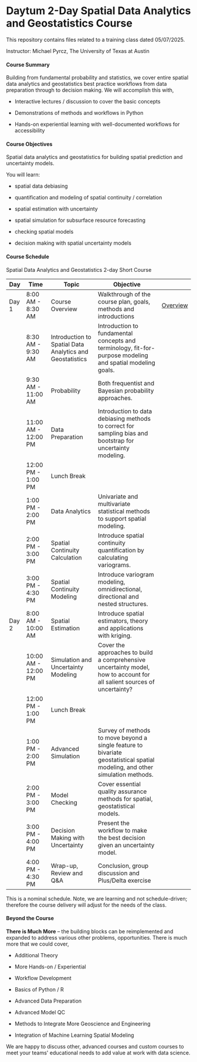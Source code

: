 # Daytum 2-Day Spatial Data Analytics and Geostatistics Course 

This repository contains files related to a training class dated 05/07/2025.

Instructor: Michael Pyrcz, The University of Texas at Austin

#### Course Summary

Building from fundamental probability and statistics, we cover entire spatial data analytics and geostatistics best practice workflows from data preparation through to decision making. We will accomplish this with,

* Interactive lectures / discussion to cover the basic concepts

* Demonstrations of methods and workflows in Python 

* Hands-on experiential learning with well-documented workflows for accessibility


#### Course Objectives

Spatial data analytics and geostatistics for building spatial prediction and uncertainty models.

You will learn:

* spatial data debiasing

* quantification and modeling of spatial continuity / correlation

* spatial estimation with uncertainty

* spatial simulation for subsurface resource forecasting

* checking spatial models

* decision making with spatial uncertainty models

#### Course Schedule

Spatial Data Analytics and Geostatistics 2-day Short Course

| Day   | Time                  | Topic                                  | Objective                                                                                      |        |
|-------|-----------------------|----------------------------------------|------------------------------------------------------------------------------------------------|--------|
| Day 1 | 8:00 AM - 8:30 AM     | Course Overview                        | Walkthrough of the course plan, goals, methods and introductions                               | [Overview](https://github.com/daytum/geostats_training/blob/main/pdfs/CourseOverview.pdf) |
|       | 8:30 AM - 9:30 AM     | Introduction to Spatial Data Analytics and Geostatistics | Introduction to fundamental concepts and terminology, fit-for-purpose modeling and spatial modeling goals. |     |
|       | 9:30 AM - 11:00 AM    | Probability                            | Both frequentist and Bayesian probability approaches.                                          |  |
|       | 11:00 AM - 12:00 PM   | Data Preparation                       | Introduction to data debiasing methods to correct for sampling bias and bootstrap for uncertainty modeling. |  |
|       | 12:00 PM - 1:00 PM    | Lunch Break                            |                                                                                                |  |
|       | 1:00 PM - 2:00 PM     | Data Analytics                         | Univariate and multivariate statistical methods to support spatial modeling.                   |  |
|       | 2:00 PM - 3:00 PM     | Spatial Continuity Calculation         | Introduce spatial continuity quantification by calculating variograms.                         |  |
|       | 3:00 PM - 4:30 PM     | Spatial Continuity Modeling            | Introduce variogram modeling, omnidirectional, directional and nested structures.              |  |
| Day 2 | 8:00 AM - 10:00 AM    | Spatial Estimation                     | Introduce spatial estimators, theory and applications with kriging.                            |  |
|       | 10:00 AM - 12:00 PM   | Simulation and Uncertainty Modeling    | Cover the approaches to build a comprehensive uncertainty model, how to account for all salient sources of uncertainty? |  |
|       | 12:00 PM - 1:00 PM    | Lunch Break                            |                                                                                                |  |
|       | 1:00 PM - 2:00 PM     | Advanced Simulation                    | Survey of methods to move beyond a single feature to bivariate geostatistical spatial modeling, and other simulation methods. |  |
|       | 2:00 PM - 3:00 PM     | Model Checking                         | Cover essential quality assurance methods for spatial, geostatistical models.                  |  |
|       | 3:00 PM - 4:00 PM     | Decision Making with Uncertainty       | Present the workflow to make the best decision given an uncertainty model.                     |  |
|       | 4:00 PM - 4:30 PM     | Wrap-up, Review and Q&A                | Conclusion, group discussion and Plus/Delta exercise                                           |  |

This is a nominal schedule. Note, we are learning and not schedule-driven; therefore the course delivery will adjust for the needs of the class. 

#### Beyond the Course

**There is Much More** – the building blocks can be reimplemented and expanded to address various other problems, opportunities. There is much more that we could cover,

* Additional Theory

* More Hands-on / Experiential

* Workflow Development

* Basics of Python / R

* Advanced Data Preparation

* Advanced Model QC

* Methods to Integrate More Geoscience and Engineering

* Integration of Machine Learning Spatial Modeling

We are happy to discuss other, advanced courses and custom courses to meet your teams' educational needs to add value at work with data science.

